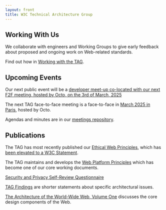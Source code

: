 ```yaml
---
layout: front
title: W3C Technical Architecture Group
---
```


<div class="row">
<div class="col-sm-4">

<h2><span class="glyphicon glyphicon-wrench" aria-hidden="true"></span> Working With Us</h2>

<p>We collaborate with engineers and Working Groups to give early feedback about proposed and ongoing work on Web-related standards.</p>

<p>Find out how in <a href="/workmode/">Working with the TAG</a>.</p>

</div>
<div class="col-sm-4">

<h2><span class="glyphicon glyphicon-calendar" aria-hidden="true"></span> Upcoming Events</h2>

<p>Our next public event will be a <a href="https://evenement.octo.com/inscription-à-lévénement-du-3-mars-meet-the-tag">developer meet-up co-located with our next F2F meeting, hosted by Octo, on the 3rd of March, 2025</a></p>

<p>The next TAG face-to-face meeting is a face-to-face in <a href="https://github.com/w3ctag/meetings/tree/gh-pages/2025/03-Paris">March 2025 in Paris</a>, hosted by Octo.</p>

<p>Agendas and minutes are in our <a href="[https://github.com/w3ctag/meetings](https://github.com/w3ctag/meetings/tree/gh-pages/2025">meetings repository</a>.</p>

</div>
<div class="col-sm-4">

<h2><span class="glyphicon glyphicon-book" aria-hidden="true"></span> Publications</h2>

<p>The TAG has most recently published our <a href="https://www.w3.org/TR/ethical-web-principles/">Ethical Web Principles</a>, which has <a href="https://www.w3.org/blog/2024/ethical-web-principles-building-a-better-web/">been elevated to a W3C Statement</a>.</p>

<p>The TAG maintains and develops the <a href="https://www.w3.org/TR/design-principles/">Web Platform Principles</a> which has become one of our core working documents.</p>

<p><a href="https://www.w3.org/TR/security-privacy-questionnaire/">Security and Privacy Self-Review Questionnaire</a></p>

<p><a href="/findings/">TAG Findings</a> are shorter statements about specific architectural issues.</p>

<p><a href="https://www.w3.org/TR/webarch/">The Architecture of the World-Wide Web, Volume One</a> discusses the core design components of the Web.</p>

</div>
</div>

